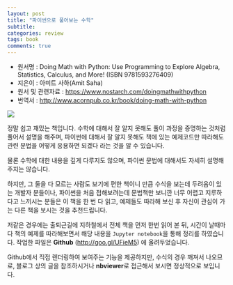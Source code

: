 ```yaml
---
layout: post
title: "파이썬으로 풀어보는 수학"
subtitle:  
categories: review
tags: book
comments: true
---
```


- 원서명 : Doing Math with Python: Use Programming to Explore Algebra, Statistics, Calculus, and More! (ISBN 9781593276409)
- 지은이 : 아미트 사하(Amit Saha)
- 원서 및 관련자료 : <https://www.nostarch.com/doingmathwithpython>
- 번역서 : <http://www.acornpub.co.kr/book/doing-math-with-python>

![](https://github.com/DevStarSJ/Study/blob/master/Blog/Review/Books/image/DoingMathWithPython.cover.jpg?raw=true)

정말 쉽고 재밌는 책입니다.
수학에 대해서 잘 알지 못해도 풀이 과정을 증명하는 것처럼 풀어서 설명을 해주며,
파이썬에 대해서 잘 알지 못해도 책에 있는 예제코드만 따라해도 관련 문법을 어떻게 응용하면 되겠다 라는 것을 알 수 있습니다.

물론 수학에 대한 내용을 깊게 다루지도 않으며, 파이썬 문법에 대해서도 자세히 설명해주지는 않습니다.

하지만, 그 둘을 다 모르는 사람도 보기에 편한 책이니 만큼 수식을 보는데 두려움이 있는 개발자 분들이나,
파이썬을 처음 접해보려는데 문법책만 보니깐 너무 어렵고 지루하다고 느끼시는 분들은 이 책을 한 번 다 읽고, 예제들도 따라해 보신 후
자신이 관심이 가는 다른 책을 보시는 것을 추천드립니다.

저같은 경우에는 출퇴근길에 지하철에서 전체 책을 먼저 한번 읽어 본 뒤,
시간이 날때마다 책의 예제를 따라해보면서 해당 내용을 `Jupyter notebook`을 통해 정리를 하였습니다.
작업한 파일은 **Github** (<http://goo.gl/UFieM5>) 에 올려두었습니다.

Github에서 직접 렌더링하여 보여주는 기능을 제공하지만, 수식의 경우 깨져서 나오므로,
블로그 상의 글을 참조하시거나 **nbviewer**로 접근해서 보시면 정상적으로 보입니다.